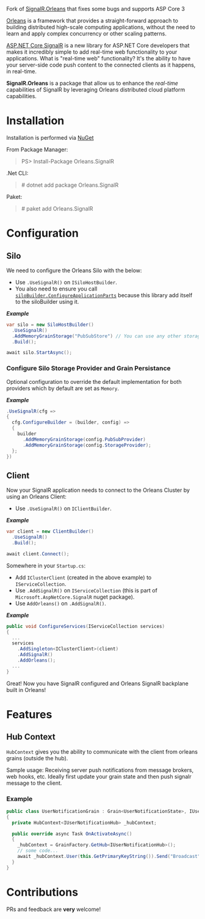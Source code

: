 Fork of [SignalR.Orleans](https://github.com/OrleansContrib/SignalR.Orleans) that fixes some bugs and supports ASP Core 3

[Orleans](https://github.com/dotnet/orleans) is a framework that provides a straight-forward approach to building distributed high-scale computing applications, without the need to learn and apply complex concurrency or other scaling patterns. 

[ASP.NET Core SignalR](https://github.com/aspnet/SignalR) is a new library for ASP.NET Core developers that makes it incredibly simple to add real-time web functionality to your applications. What is "real-time web" functionality? It's the ability to have your server-side code push content to the connected clients as it happens, in real-time.

**SignalR.Orleans** is a package that allow us to enhance the _real-time_ capabilities of SignalR by leveraging Orleans distributed cloud platform capabilities.


# Installation

Installation is performed via [NuGet](https://www.nuget.org/packages/SignalR.Orleans/)

From Package Manager:

> PS> Install-Package Orleans.SignalR

.Net CLI:

> \# dotnet add package Orleans.SignalR

Paket:

> \# paket add Orleans.SignalR

# Configuration

## Silo
We need to configure the Orleans Silo with the below:
* Use `.UseSignalR()` on `ISiloHostBuilder`.
* You also need to ensure you call [`siloBuilder.ConfigureApplicationParts`](https://dotnet.github.io/orleans/Documentation/clusters_and_clients/configuration_guide/server_configuration.html?q=ConfigureApplicationParts) because this library add itself to the siloBuilder using it.

***Example***
```cs
var silo = new SiloHostBuilder()
  .UseSignalR()
  .AddMemoryGrainStorage("PubSubStore") // You can use any other storage provider as long as you have one registered as "PubSubStore".
  .Build();

await silo.StartAsync();
```

### Configure Silo Storage Provider and Grain Persistance
Optional configuration to override the default implementation for both providers which by default are set as `Memory`.

***Example***
```cs
.UseSignalR(cfg =>
{
  cfg.ConfigureBuilder = (builder, config) =>
  {
    builder
      .AddMemoryGrainStorage(config.PubSubProvider)
      .AddMemoryGrainStorage(config.StorageProvider);
  };
})
```

## Client
Now your SignalR application needs to connect to the Orleans Cluster by using an Orleans Client:
* Use `.UseSignalR()` on `IClientBuilder`.

***Example***
```cs
var client = new ClientBuilder()
  .UseSignalR()
  .Build();

await client.Connect();
```

Somewhere in your `Startup.cs`:
* Add `IClusterClient` (created in the above example) to `IServiceCollection`.
* Use `.AddSignalR()` on `IServiceCollection` (this is part of `Microsoft.AspNetCore.SignalR` nuget package).
* Use `AddOrleans()` on `.AddSignalR()`.

***Example***
```cs
public void ConfigureServices(IServiceCollection services)
{
  ...
  services
    .AddSingleton<IClusterClient>(client)
    .AddSignalR()
    .AddOrleans();
  ...
}
```
Great! Now you have SignalR configured and Orleans SignalR backplane built in Orleans!

# Features
## Hub Context
`HubContext` gives you the ability to communicate with the client from orleans grains (outside the hub).

Sample usage: Receiving server push notifications from message brokers, web hooks, etc. Ideally first update your grain state and then push signalr message to the client.

### Example
```cs
public class UserNotificationGrain : Grain<UserNotificationState>, IUserNotificationGrain
{
  private HubContext<IUserNotificationHub> _hubContext;

  public override async Task OnActivateAsync()
  {
    _hubContext = GrainFactory.GetHub<IUserNotificationHub>();
    // some code...
    await _hubContext.User(this.GetPrimaryKeyString()).Send("Broadcast", State.UserNotification);
  }
}
```

# Contributions
PRs and feedback are **very** welcome!
